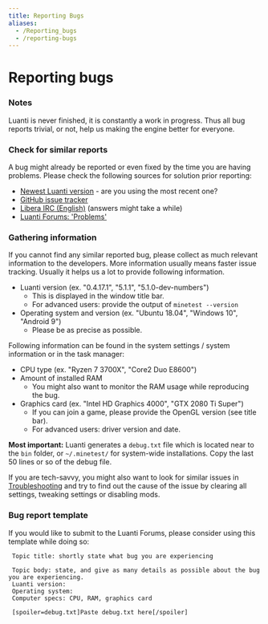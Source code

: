 ```yaml
---
title: Reporting Bugs
aliases:
  - /Reporting_bugs
  - /reporting-bugs
---
```


# Reporting bugs

### Notes

Luanti is never finished, it is constantly a work in progress. Thus all bug reports trivial, or not, help us making the engine better for everyone.

### Check for similar reports

A bug might already be reported or even fixed by the time you are having problems. Please check the following sources for solution prior reporting:

- [Newest Luanti version](https://www.luanti.org/downloads/) - are you using the most recent one?
- [GitHub issue tracker](https://github.com/luanti-org/luanti/issues?q=is%3Aissue)
- [Libera IRC (English)](https://kiwiirc.com/nextclient/irc.libera.chat:+6697/#minetest) (answers might take a while)
- [Luanti Forums: 'Problems'](https://forum.luanti.org/viewforum.php?f=6)

### Gathering information

If you cannot find any similar reported bug, please collect as much relevant information to the developers. More information usually means faster issue tracking. Usually it helps us a lot to provide following information.

- Luanti version (ex. "0.4.17.1", "5.1.1", "5.1.0-dev-numbers")
  - This is displayed in the window title bar.
  - For advanced users: provide the output of `minetest --version`
- Operating system and version (ex. "Ubuntu 18.04", "Windows 10", "Android 9")
  - Please be as precise as possible.

Following information can be found in the system settings / system information or in the task manager:

- CPU type (ex. "Ryzen 7 3700X", "Core2 Duo E8600")
- Amount of installed RAM
  - You might also want to monitor the RAM usage while reproducing the bug.
- Graphics card (ex. "Intel HD Graphics 4000", "GTX 2080 Ti Super")
  - If you can join a game, please provide the OpenGL version (see title bar).
  - For advanced users: driver version and date.

**Most important:** Luanti generates a `debug.txt` file which is located near to the `bin` folder, or `~/.minetest/` for system-wide installations. Copy the last 50 lines or so of the debug file.

If you are tech-savvy, you might also want to look for similar issues in [Troubleshooting](/for-players/troubleshooting) and try to find out the cause of the issue by clearing all settings, tweaking settings or disabling mods.

### Bug report template

If you would like to submit to the Luanti Forums, please consider using this template while doing so:

```
 Topic title: shortly state what bug you are experiencing

 Topic body: state, and give as many details as possible about the bug you are experiencing.
 Luanti version:
 Operating system:
 Computer specs: CPU, RAM, graphics card

 [spoiler=debug.txt]Paste debug.txt here[/spoiler]

```
